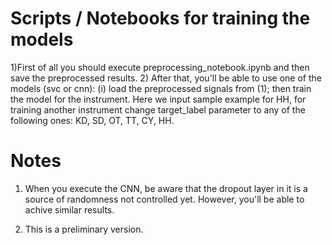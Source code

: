 # Scripts / Notebooks for training the models 

1)First of all you should execute preprocessing_notebook.ipynb and then save the preprocessed results.
2) After that, you'll be able to use one of the models (svc or cnn): (i) load the preprocessed signals
from (1); then train the model for the instrument. Here we input sample example for HH, for training
another instrument change target_label parameter to any of the following ones: KD, SD, OT, TT, CY, HH.


# Notes

1) When you execute the CNN, be aware that the dropout layer in it is a source of randomness
not controlled yet. However, you'll be able to achive similar results.

2)  This is a preliminary version.